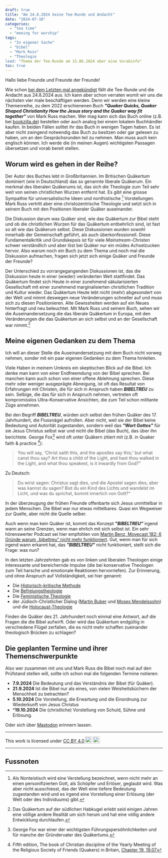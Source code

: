 ```yaml
---
draft: true
title: "Am 24.8.2024 keine Tee-Runde und Andacht"
date: "2024-07-10"
categories:
  - "tea time"
  - "meeing for worship"
tags:
  - "In eigener Sache"
  - "bibel"
  - "Mark Russ"
  - "Theologie
lead: "Thema der Tee-Runde am 15.06.2024 aber eine Vorabinfo"
toc: true
---
```


Hallo liebe Freunde und Freunde der Freunde!

Wie schon [bei dem Letzten mal angekündigt](https://quaker-kr.de/post/2024/07-24/)
fällt die Tee-Runde und die Andacht aus 24.8.2024 aus. Ich kann aber schon
verraten womit wir uns die nächsten vier male beschäftigen werden. Denn wir
werden eine kleine Themenreihe, zu dem 2022 erschienenen Buch ***"Quaker Quicks, Quaker Shaped Christianity How the Jesus story and the Quaker way fit together"***
von Mark Russ machen. Wer mag kann sich das Buch online (z.B. bei
[bookzilla.de](https://www.bookzilla.de/shop/article/48922376/mark_russ_quaker_quicks_quaker_shaped_christianity.html))
bestellen oder auch analog bei einem lokalem Buchhändler kaufen. In beiden
Fällen solltet ihr das Buch in wenigen Tagen haben. Es ist aber nicht zwingend
notwendig das Buch zu besitzen oder gar gelesen zu haben, um an den
Gesprächsrunden teil zu nehmen. Man muss auch kein englisch können. Ich werde
die (in meinen Augen) wichtigsten Passagen übersetzen und vorab bereit stellen.

## Worum wird es gehen in der Reihe?

Der Autor des Buches lebt in Großbritannien. Im Britischen Quäkertum dominiert
(wie in Deutschland) das so genannte liberale Quäkerum. Ein merkmal des liberalen
Quäkerums ist, das sich die Theologie zum Teil sehr weit von seinen
christlichen Wurzen entfernt hat. Es gibt eine grosse Sympathie für
universalistische Ideen und nonthistische [^foot001] Vorstellungen. Mark Russ
vertritt aber eine christozentrische Theologie und setzt sich in seinem Buch
mit den Positionen liberaler Quäker auseinander.

Die Diskussion darum was Quäker sind, wie das Quäkertum zur Bibel steht
und ob die christlichen Wurzen für das Quäkertum entbehrlich sind, ist fast
so alt wie das Quäkerum selbst. Diese Diskussionen wurden sowohl innerhalb
der Gemeinschaft geführt, als auch überkonfessionell. Diese Fundamentalkritik
und Grundskepsis ist für viele *Mainstream-Christen* schwer verständlich und
aber löst bei Quäker nur ein müdes Achselzucken hervor. Also warum noch ein
Buch zu dem Thema und noch mal die Diskussion aufmachen, fragen sich jetzt
sich einige Quäker und Freunde der Freunde?

Der Unterschied zu vorrangegangenden Diskussionen ist, das die Diskussion
heute in einer (wieder) veränderten Welt stattfindet. Das Quäkertum findet sich
Heute in einer zunehmend säkularisierten Gesellschaft mit einer zunehmend
marginalisierten christlichen Tradition und Kultur wieder. Das Quäkertum Heute
lebt nicht (mehr) abgesondert von der Welt und nimmt deswegen neue Veränderungen
schneller auf und muss sich zu diesen Positionieren. Alte Gewissheiten werden
auf ein Neues hinterfragt und neu beleuchtet. Mit Mark Russ und seinem
Buch, sehen wir die Auseinandersetzung die das liberale Quäkertum in Europa,
mit den Veränderungen die das Quäkertum an sich selbst und an der Gesellschaft
war nimmt.[^foot003]

## Meine eigenen Gedanken zu dem Thema

Ich will an dieser Stelle die Auseinandersetzung mit dem Buch nicht vorweg
nehmen, sonder mit ein paar eigenen Gedanken zu dem Thema hinleiten.

Viele Haben in meinem Umkreis ein skeptischen Blick auf die Bibel. Ich denke
man kann von einer Endfreemdung von der Bibel sprechen. Bei manchen kann auch
schon von einer offene Ablehnung sprechen. Diese mehr oder weniger ausgeprägte
Abneigung, ist oft das Resultat von Erfahrungen mit Christen, die für sich in
Anspruch haben ***BIBELTREU*** zu sein. Selbige, die das für sich in Anspruch
nehmen, vertreten oft kompromisslos Ultra-Konservative Ansichten, die zum Teil
schon militante Züge annehmen.

Bei den Begriff ***BIBELTREU***, würden sich selbst den frühen Quäker des
17\. Jahrhundert, die Flussnägel aufrollen. Aber nicht, weil sie der Bibel
keine Bedeutung und Autorität zugestanden, sondern weil das ***"Wort Gottes"***
für sie Jesus Christus selbst war und nicht die Bibel (das Buch), das über
ihn berichtete. George Fox[^foot004] wird oft unter Quäkern zitiert mit
(z.B. in Quaker faith & practice [^foot002]):


> You will say, ‘Christ saith this, and the apostles say this;’ but what canst thou say? Art thou a child of the Light, and hast thou walked in the Light, and what thou speakest, is it inwardly from God?”


Zu Deutsch:


> Du wirst sagen: Christus sagt dies, und die Apostel sagen dies; aber was kannst du sagen? Bist du ein Kind des Lichts und wandelst im Licht, und was du sprichst, kommt innerlich von Gott?“


In der überzeugung der frühen Freunde offenbarte sich Jesus unmittelbar
in jedem Menschen. Die Bibel war nur etwas mittelbares. Quasi ein Wegweiser
zur Quelle, aber nicht die Quelle selber.

Auch wenn man kein Quäker ist, kommt das Konzept ***"BIBELTREU"*** irgend
wann an seine Grenzen, wenn man ehrlich mit sich selbst ist. Ein sehr
hörenswerter Podcast sei hier empfohlen von [Martin Benz, Movecast 182: 6 Gründe warum „bibeltreu“ nicht mehr funktioniert](https://movecast.de/movecast-182-6-gruende-warum-bibeltreu-nicht-mehr-funktioniert/).
Gut, wenn man für sich irgend wann erkannt hat, das ***"BIBELTREU"*** nicht
funktioniert, stellt sich die Frage: was nun?

In den letzten Jahrzehnten gab es von linken und liberalen Theologen einige
interessante und bereichernde Impulse (die bei konservative Theologen zum Teil
harsche und emotionale Reaktionen hervorriefen). Zur Erinnerung, und ohne
Anspruch auf Vollständigkeit, sei hier genannt:

* Die [Historisch-kritische Methode](https://de.wikipedia.org/wiki/Historisch-kritische_Methode_\(Theologie\))
* Die [Befreiungstheologie](https://de.wikipedia.org/wiki/Befreiungstheologie)
* Die [Feministische Theologie](https://de.wikipedia.org/wiki/Feministische_Theologie)
* der Jüdisch-Christlicher Dialog ([Martin Buber](https://de.wikipedia.org/wiki/Martin_Buber) und [Moses Mendelssohn](https://de.wikipedia.org/wiki/Moses_Mendelssohn)) und die [Holocaust-Theologie](https://de.wikipedia.org/wiki/Holocaust-Theologie)

Finden die Quäker des 21. Jahrhundert noch einmal eine Antwort, auf die
Fragen die die Bibel aufwirft. Oder wird das Quäkertum endgültig in
verschiedene Flügel zerfallen, die es nicht mehr schaffen zueinander
theologisch Brücken zu schlagen?

## Die geplanten Termine und ihrer Themenschwerpunkte

Also wer zusammen mit uns und Mark Russ die Bibel noch mal auf den Prüfstand
stellen will, sollte ich schon mal die folgenden Termine notieren:

* **7\.9.2024** Die Bedeutung und das Verständnis der Bibel (für Quäker).
* **21\.9.2024** Ist die Bibel nur als eines, von vielen Weisheitsbüchern der Menschheit zu betrachten?
* **5\.10.2024** Die Vorstellung, die Erwartung und die Einordnung zur Wiederkunft von Jesus Christus
* ***19\.10.2024** Die (christliche) Vorstellung von Schuld, Sühne und Erlösung.

Oder sich über [Mastodon](https://krefeld.life/@quaker) erinnern lassen.

---

<p xmlns:cc="http://creativecommons.org/ns#" >This work is licensed under <a href="https://creativecommons.org/licenses/by/4.0/?ref=chooser-v1" target="\_blank" rel="license noopener noreferrer" style="display:inline-block;">CC BY 4.0<img style="height:22px!important;margin-left:3px;vertical-align:text-bottom;" src="https://mirrors.creativecommons.org/presskit/icons/cc.svg?ref=chooser-v1" alt=""><img style="height:22px!important;margin-left:3px;vertical-align:text-bottom;" src="https://mirrors.creativecommons.org/presskit/icons/by.svg?ref=chooser-v1" alt=""></a></p>

---

## Fussnoten

[^foot001]: Als Nonteistisch wird eine Verstellung bezeichnet, wenn nicht mehr an einen personifizierten Gott, als Schöpfer und Erlöser, geglaubt wird. Was aber nicht ausschiesst, das der Welt eine tiefere Bedeutung zugestanden wird und es irgend eine Vorstellung einer Erlösung (der Welt oder des Individuums) gibt.

[^foot002]: Fifth edition, The book of Christian discipline of the Yearly Meeting of the Religious Society of Friends (Quakers) in Britain, [Chapter 19, 19.07](https://qfp.quaker.org.uk/passage/19-07/)

[^foot003]: Das Quäkertum auf der südlichen Habkugel erlebt seid einigen Jahren eine völlige andere Realität um sich herum und hat eine völlig andere Entwicklung durchlaufen.

[^foot004]: George Fox war einer der wichtigsten Führungspersöhnlichkeiten und für manche der Gründervater des Quäkertums.